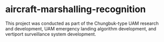 # aircraft-marshalling-recognition

This project was conducted as part of the Chungbuk-type UAM research and development, UAM emergency landing algorithm development, and vertiport surveillance system development.


